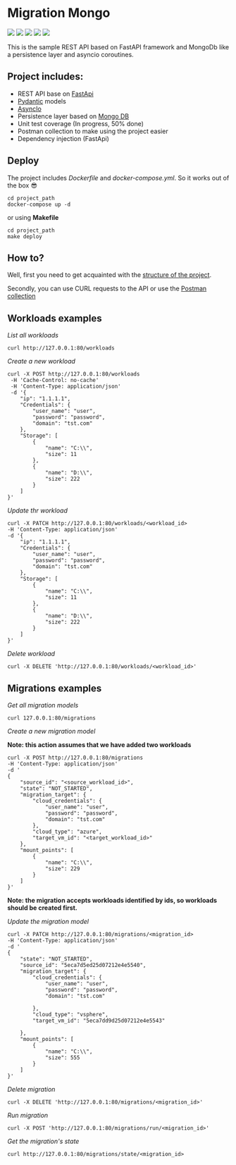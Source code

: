 # Migration Mongo

![](https://img.shields.io/badge/python-3.7-yellow)
![](https://img.shields.io/badge/FastAPI-0.55.1-009485)
![](https://img.shields.io/badge/pydantic-1.5.1-e92063)
![](https://img.shields.io/badge/asyncio-3.4.3-yellow)
![](https://img.shields.io/badge/mongodb-3.6-green)

This is the sample REST API based on FastAPI framework and MongoDb like a persistence layer and asyncio coroutines.

## Project includes:
* REST API base on [FastApi](https://fastapi.tiangolo.com/)
* [Pydantic](https://pydantic-docs.helpmanual.io/) models
* [AsyncIo](https://docs.python.org/3/library/asyncio.html)
* Persistence layer based on [Mongo DB](https://www.mongodb.com/)
* Unit test coverage (In progress, 50% done)
* Postman collection to make using the project easier
* Dependency injection (FastApi)

## Deploy

The project includes *Dockerfile* and *docker-compose.yml*. So it works out of the box 😎

    cd project_path
    docker-compose up -d

or using **Makefile**
    
    cd project_path
    make deploy
    

## How to?

Well, first you need to get acquainted with the [structure of the project](./Structure.md).

Secondly, you can use CURL requests to the API or use the [Postman collection](https://drive.google.com/file/d/1TM_W-Qnj892NcbleIjUn-Nsy_GJlASU1/view?usp=sharing)

## Workloads examples

*List all workloads*

    curl http://127.0.0.1:80/workloads

*Create a new workload*

    curl -X POST http://127.0.0.1:80/workloads 
     -H 'Cache-Control: no-cache' 
     -H 'Content-Type: application/json'   
     -d '{
        "ip": "1.1.1.1", 
        "Credentials": {
            "user_name": "user", 
            "password": "password",
            "domain": "tst.com"
        }, 
        "Storage": [
            {
                "name": "C:\\", 
                "size": 11
            },
            {
                "name": "D:\\", 
                "size": 222
            }
        ]
    }'

*Update thr workload*

    curl -X PATCH http://127.0.0.1:80/workloads/<workload_id>
    -H 'Content-Type: application/json' 
    -d '{
        "ip": "1.1.1.1", 
        "Credentials": {
            "user_name": "user", 
            "password": "password",
            "domain": "tst.com"
        }, 
        "Storage": [
            {
                "name": "C:\\", 
                "size": 11
            },
            {
                "name": "D:\\", 
                "size": 222
            }
        ]
    }'

*Delete workload*

    curl -X DELETE 'http://127.0.0.1:80/workloads/<workload_id>'

## Migrations examples

*Get all migration models*

    curl 127.0.0.1:80/migrations

*Create a new migration model*

**Note: this action assumes that we have added two workloads**

    curl -X POST http://127.0.0.1:80/migrations 
    -H 'Content-Type: application/json' 
    -d '
    {
        "source_id": "<source_workload_id>", 
        "state": "NOT_STARTED",
        "migration_target": {
            "cloud_credentials": {
                "user_name": "user", 
                "password": "password",
                "domain": "tst.com"
            }, 
            "cloud_type": "azure", 
            "target_vm_id": "<target_workload_id>"
        }, 
        "mount_points": [
            {
                "name": "C:\\", 
                "size": 229
            }
        ]
    }'

**Note: the migration accepts workloads identified by ids, so workloads should be created first.**

*Update the migration model*

    curl -X PATCH http://127.0.0.1:80/migrations/<migration_id>
    -H 'Content-Type: application/json' 
    -d '
    {
        "state": "NOT_STARTED",
        "source_id": "5eca7d5ed25d07212e4e5540",
        "migration_target": {
            "cloud_credentials": {
                "user_name": "user", 
                "password": "password",
                "domain": "tst.com"
                
            },
            "cloud_type": "vsphere",
            "target_vm_id": "5eca7dd9d25d07212e4e5543"
            
        }, 
        "mount_points": [
            {
                "name": "C:\\", 
                "size": 555
            }
        ]
    }'

*Delete migration*

    curl -X DELETE 'http://127.0.0.1:80/migrations/<migration_id>'

*Run migration*

    curl -X POST 'http://127.0.0.1:80/migrations/run/<migration_id>'

*Get the migration's state*

    curl http://127.0.0.1:80/migrations/state/<migration_id>
